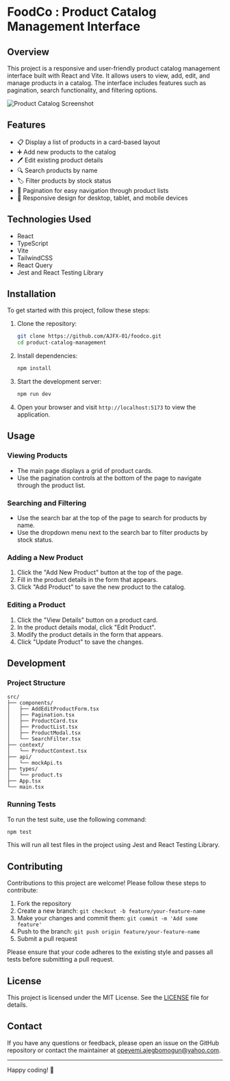 # FoodCo : Product Catalog Management Interface

## Overview

This project is a responsive and user-friendly product catalog management interface built with React and Vite. It allows users to view, add, edit, and manage products in a catalog. The interface includes features such as pagination, search functionality, and filtering options.

![Product Catalog Screenshot](https://via.placeholder.com/800x400?text=Product+Catalog+Screenshot)

## Features

- 📋 Display a list of products in a card-based layout
- ➕ Add new products to the catalog
- 🖊️ Edit existing product details
- 🔍 Search products by name
- 🏷️ Filter products by stock status
- 📄 Pagination for easy navigation through product lists
- 📱 Responsive design for desktop, tablet, and mobile devices

## Technologies Used

- React
- TypeScript
- Vite
- TailwindCSS
- React Query
- Jest and React Testing Library

## Installation

To get started with this project, follow these steps:

1. Clone the repository:
   ```bash
   git clone https://github.com/AJFX-01/foodco.git
   cd product-catalog-management
   ```

2. Install dependencies:
   ```bash
   npm install
   ```

3. Start the development server:
   ```bash
   npm run dev
   ```

4. Open your browser and visit `http://localhost:5173` to view the application.

## Usage

### Viewing Products

- The main page displays a grid of product cards.
- Use the pagination controls at the bottom of the page to navigate through the product list.

### Searching and Filtering

- Use the search bar at the top of the page to search for products by name.
- Use the dropdown menu next to the search bar to filter products by stock status.

### Adding a New Product

1. Click the "Add New Product" button at the top of the page.
2. Fill in the product details in the form that appears.
3. Click "Add Product" to save the new product to the catalog.

### Editing a Product

1. Click the "View Details" button on a product card.
2. In the product details modal, click "Edit Product".
3. Modify the product details in the form that appears.
4. Click "Update Product" to save the changes.

## Development

### Project Structure

```
src/
├── components/
│   ├── AddEditProductForm.tsx
│   ├── Pagination.tsx
│   ├── ProductCard.tsx
│   ├── ProductList.tsx
│   ├── ProductModal.tsx
│   └── SearchFilter.tsx
├── context/
│   └── ProductContext.tsx
├── api/
│   └── mockApi.ts
├── types/
│   └── product.ts
├── App.tsx
└── main.tsx
```

### Running Tests

To run the test suite, use the following command:

```bash
npm test
```

This will run all test files in the project using Jest and React Testing Library.

## Contributing

Contributions to this project are welcome! Please follow these steps to contribute:

1. Fork the repository
2. Create a new branch: `git checkout -b feature/your-feature-name`
3. Make your changes and commit them: `git commit -m 'Add some feature'`
4. Push to the branch: `git push origin feature/your-feature-name`
5. Submit a pull request

Please ensure that your code adheres to the existing style and passes all tests before submitting a pull request.

## License

This project is licensed under the MIT License. See the [LICENSE](LICENSE) file for details.

## Contact

If you have any questions or feedback, please open an issue on the GitHub repository or contact the maintainer at [opeyemi.ajegbomogun@yahoo.com](mailto:your-email@example.com).

---

Happy coding! 🚀